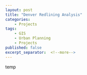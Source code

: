 ```yaml
---
layout: post
title: "Denver Redlining Analysis"
categories:
    - Projects
tags:
    - GIS
    - Urban Planning
    - Projects
published: false
excerpt_separator:  <!--more-->
---
```


temp